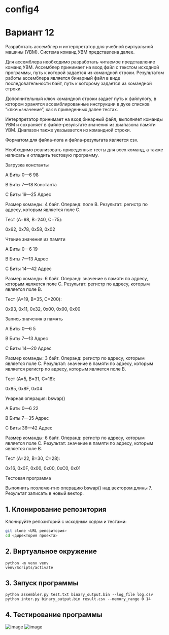 # config4
#  Вариант 12


Разработать ассемблер и интерпретатор для учебной виртуальной машины (УВМ).
Система команд УВМ представлена далее.


Для ассемблера необходимо разработать читаемое представление команд УВМ.
Ассемблер принимает на вход файл с текстом исходной программы, путь к которой задается из командной строки.
Результатом работы ассемблера является бинарный файл в виде последовательности байт, путь к которому задается из командной строки.


Дополнительный ключ командной строки задает путь к файлулогу, в котором хранятся ассемблированные инструкции в духе списков
“ключ=значение”, как в приведенных далее тестах.


Интерпретатор принимает на вход бинарный файл, выполняет команды УВМ
и сохраняет в файле-результате значения из диапазона памяти УВМ. Диапазон
также указывается из командной строки.


Форматом для файла-лога и файла-результата является csv.


Необходимо реализовать приведенные тесты для всех команд, а также
написать и отладить тестовую программу.


Загрузка константы

A Биты 0—6 98

B Биты 7—18 Константа

C Биты 19—25 Адрес


Размер команды: 4 байт. Операнд: поле B. Результат: регистр по адресу,
которым является поле C.

Тест (A=98, B=240, C=75):

0x62, 0x78, 0x58, 0x02


Чтение значения из памяти

A Биты 0—6 19

B Биты 7—13 Адрес

C Биты 14—42 Адрес


Размер команды: 6 байт. Операнд: значение в памяти по адресу, которым
является поле C. Результат: регистр по адресу, которым является поле B.


Тест (A=19, B=35, C=200):

0x93, 0x11, 0x32, 0x00, 0x00, 0x00


Запись значения в память

A Биты 0—6 5

B Биты 7—13 Адрес

C Биты 14—20 Адрес


Размер команды: 3 байт. Операнд: регистр по адресу, которым является поле C. Результат: значение в памяти по адресу, которым является регистр по адресу,
которым является поле B.


Тест (A=5, B=31, C=18):

0x85, 0x8F, 0x04


Унарная операция: bswap()

A Биты 0—6 22

B Биты 7—35 Адрес

C Биты 36—42 Адрес


Размер команды: 6 байт. Операнд: регистр по адресу, которым является поле C. Результат: значение в памяти по адресу, которым является поле B.


Тест (A=22, B=30, C=28):

0x16, 0x0F, 0x00, 0x00, 0xC0, 0x01


Тестовая программа

Выполнить поэлементно операцию bswap() над вектором длины 7. Результат
записать в новый вектор.


## 1. Клонирование репозитория

Клонируйте репозиторий с исходным кодом и тестами:

```bash
git clone <URL репозитория>
cd <директория проекта>
```

## 2. Виртуальное окружение

```shell
python -m venv venv
venv/Scripts/activate
```

## 3. Запуск программы

```shell
python assembler.py test.txt binary_output.bin --log_file log.csv
python inter.py binary_output.bin result.csv --memory_range 0 14 
```
## 4. Тестирование программы
![image](https://github.com/user-attachments/assets/031ca99e-4ea9-4800-ba4e-4fafc8a7347d)
![image](https://github.com/user-attachments/assets/cfb78b91-7fdd-4138-ae1e-809dbb993be6)

